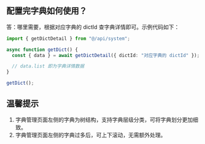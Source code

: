 ## 配置完字典如何使用？

答：哪里需要，根据对应字典的 dictId 查字典详情即可。示例代码如下：

```ts
import { getDictDetail } from "@/api/system";

async function getDict() {
  const { data } = await getDictDetail({ dictId: "对应字典的 dictId" });

  // data.list 即为字典详情数据
}

getDict();
```

## 温馨提示

1. 字典管理页面左侧的字典为树结构，支持字典层级分类，可将字典划分更加细致。
2. 字典管理页面左侧的字典过多后，可上下滚动，无需额外处理。
